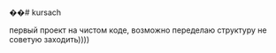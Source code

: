 ��#   k u r s a c h 
<p>первый проект на чистом коде, возможно переделаю структуру не советую заходить))))</p> 
 
